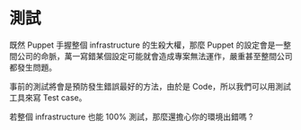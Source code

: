 # 測試

既然 Puppet 手握整個 infrastructure 的生殺大權，那麼 Puppet 的設定會是一整間公司的命脈，萬一寫錯某個設定可能就會造成專案無法運作，嚴重甚至整間公司都發生問題。

事前的測試將會是預防發生錯誤最好的方法，由於是 Code，所以我們可以用測試工具來寫 Test case。

若整個 infrastructure 也能 100% 測試，那麼還擔心你的環境出錯嗎 ?